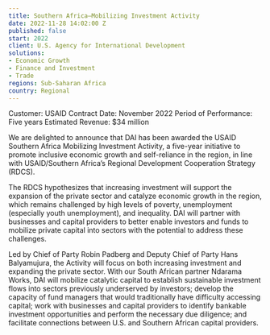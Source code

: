 ```yaml
---
title: Southern Africa—Mobilizing Investment Activity
date: 2022-11-28 14:02:00 Z
published: false
start: 2022
client: U.S. Agency for International Development
solutions:
- Economic Growth
- Finance and Investment
- Trade
regions: Sub-Saharan Africa
country: Regional
---
```


Customer: USAID
Contract Date: November 2022
Period of Performance: Five years
Estimated Revenue: $34 million
 
We are delighted to announce that DAI has been awarded the USAID Southern Africa Mobilizing Investment Activity, a five-year initiative to promote inclusive economic growth and self-reliance in the region, in line with USAID/Southern Africa’s Regional Development Cooperation Strategy (RDCS).
 
The RDCS hypothesizes that increasing investment will support the expansion of the private sector and catalyze economic growth in the region, which remains challenged by high levels of poverty, unemployment (especially youth unemployment), and inequality. DAI will partner with businesses and capital providers to better enable investors and funds to mobilize private capital into sectors with the potential to address these challenges.
 
Led by Chief of Party Robin Padberg and Deputy Chief of Party Hans Balyamujura, the Activity will focus on both increasing investment and expanding the private sector. With our South African partner Ndarama Works, DAI will mobilize catalytic capital to establish sustainable investment flows into sectors previously underserved by investors; develop the capacity of fund managers that would traditionally have difficulty accessing capital; work with businesses and capital providers to identify bankable investment opportunities and perform the necessary due diligence; and facilitate connections between U.S. and Southern African capital providers.
